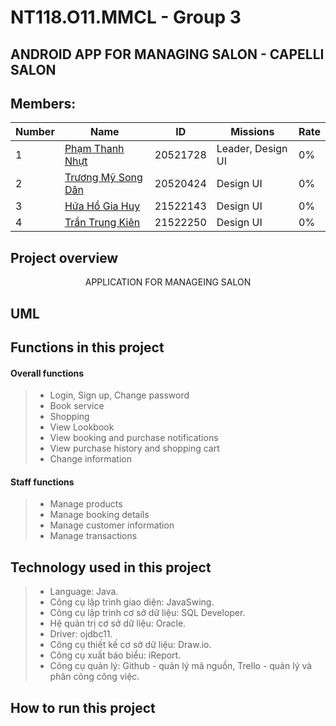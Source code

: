 # NT118.O11.MMCL - Group 3
## ANDROID APP FOR MANAGING SALON - CAPELLI SALON

## Members:
| Number | Name                        | ID     | Missions | Rate |
| --- |----------------------------|----------|------------|----------|
| 1 | [Phạm Thanh Nhựt](https://www.facebook.com/pham.thanh.nhut.1606) | 20521728 | Leader, Design UI | 0% |
| 2 | [Trương Mỹ Song Dân](https://www.facebook.com/truongmysongdan)    | 20520424 | Design UI | 0% |
| 3 | [Hứa Hồ Gia Huy](https://www.facebook.com/huy042003)              | 21522143 | Design UI | 0% |
| 4 | [Trần Trung Kiên](https://www.facebook.com/tam.nam.1610)          | 21522250 |  Design UI | 0% |


## Project overview
<p align="center">
   APPLICATION FOR MANAGEING SALON
</p>


## UML



## Functions in this project
#### Overall functions
> - Login, Sign up, Change password
> - Book service
> - Shopping
> - View Lookbook
> - View booking and purchase notifications
> - View purchase history and shopping cart
> - Change information
#### Staff functions
> - Manage products
> - Manage booking details
> - Manage customer information
> - Manage transactions



## Technology used in this project
> - Language: Java.
> - Công cụ lập trình giao diện: JavaSwing.
> - Công cụ lập trình cơ sở dữ liệu: SQL Developer.
> - Hệ quản trị cơ sở dữ liệu:  Oracle.
> - Driver: ojdbc11.
> - Công cụ thiết kế cơ sở dữ liệu: Draw.io.
> - Công cụ xuất báo biểu: iReport.
> - Công cụ quản lý: Github - quản lý mã nguồn, Trello - quản lý và phân công công việc.


## How to run this project
